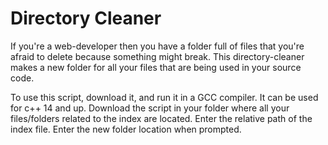 # Directory Cleaner
If you're a web-developer then you have a folder full of files that you're afraid to delete because something might break. This directory-cleaner makes a new folder for all your files that are being used in your source code.

To use this script, download it, and run it in a GCC compiler.  It can be used for c++ 14 and up. Download the script in your folder where all your files/folders related to the index are located. Enter the relative path of the index file. Enter the new folder location when prompted.
